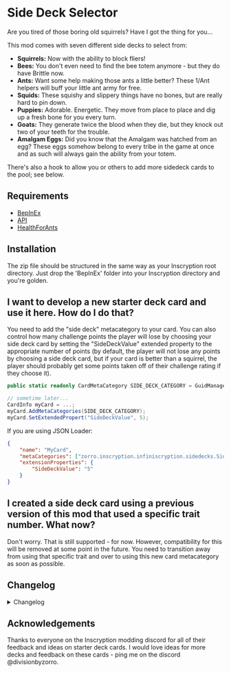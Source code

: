 # Side Deck Selector

Are you tired of those boring old squirrels? Have I got the thing for you...

This mod comes with seven different side decks to select from:
- **Squirrels:** Now with the ability to block fliers!
- **Bees:** You don't even need to find the bee totem anymore - but they do have Brittle now.
- **Ants:** Want some help making those ants a little better? These 1/Ant helpers will buff your little ant army for free.
- **Squids:** These squishy and slippery things have no bones, but are really hard to pin down.
- **Puppies:** Adorable. Energetic. They move from place to place and dig up a fresh bone for you every turn.
- **Goats:** They generate twice the blood when they die, but they knock out two of your teeth for the trouble.
- **Amalgam Eggs:** Did you know that the Amalgam was hatched from an egg? These eggs somehow belong to every tribe in the game at once and as such will always gain the ability from your totem.

There's also a hook to allow you or others to add more sidedeck cards to the pool; see below.

## Requirements

- [BepInEx](https://inscryption.thunderstore.io/package/BepInEx/BepInExPack_Inscryption/)
- [API](https://inscryption.thunderstore.io/package/API_dev/API/)
- [HealthForAnts](https://inscryption.thunderstore.io/package/JulianMods/HealthForAnts/)

## Installation

The zip file should be structured in the same way as your Inscryption root directory. Just drop the 'BepInEx' folder into your Inscryption directory and you're golden.

## I want to develop a new starter deck card and use it here. How do I do that?

You need to add the "side deck" metacategory to your card. You can also control how many challenge points the player will lose by choosing your side deck card by setting the "SideDeckValue" extended property to the appropriate number of points (by default, the player will not lose any points by choosing a side deck card, but if your card is better than a squirrel, the player should probably get some points taken off of their challenge rating if they choose it).

```c#
public static readonly CardMetaCategory SIDE_DECK_CATEGORY = GuidManager.GetEnumValue<CardMetaCategory>("zorro.inscryption.infiniscryption.sidedecks", "SideDeck");

// sometime later...
CardInfo myCard = ...;
myCard.AddMetaCategories(SIDE_DECK_CATEGORY);
myCard.SetExtendedPropert("SideDeckValue", 5);
```

If you are using JSON Loader:

```json
{
    "name": "MyCard",
    "metaCategories": ["zorro.inscryption.infiniscryption.sidedecks.SideDeck"],
    "extensionProperties": {
        "SideDeckValue": "5"
    }
}
```

## I created a side deck card using a previous version of this mod that used a specific trait number. What now?

Don't worry. That is still supported - for now. However, compatibility for this will be removed at some point in the future. You need to transition away from using that specific trait and over to using this new card metacategory as soon as possible.

## Changelog 

<details>
<summary>Changelog</summary>

2.0
- Added compatibility with Kaycee's Mod
- Added the Amalgam Egg
- Switched from traits to metacategories

1.2
- Changed the name of the ant sidedeck creature
- Made the tentacle creature into an 0/2 to make it actually playable

1.1.1
- Fixed defect in Gelatinous ability that causes it to crash the game when bones are added to the pool from any source other than a card dying.

1.1
- Added hooks to allow additional cards to be added to the starter card pool.

1.0
- Initial version. Adds the sidedeck selection node and six possible side decks into the pool.
</details>

## Acknowledgements

Thanks to everyone on the Inscryption modding discord for all of their feedback and ideas on starter deck cards. I would love ideas for more decks and feedback on these cards - ping me on the discord @divisionbyzorro.